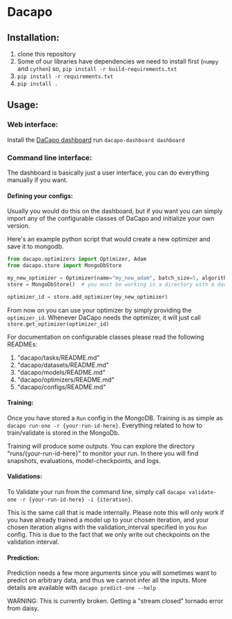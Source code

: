 # Dacapo

## Installation:
1) clone this repository
2) Some of our libraries have dependencies we need to install first (`numpy` and `cython`)
so, `pip install -r build-requirements.txt`
3) `pip install -r requirements.txt`
4) `pip install .`

## Usage:
### Web interface:
Install the [DaCapo dashboard](https://github.com/pattonw/dacapo-dashboard)
run `dacapo-dashboard dashboard`

### Command line interface:
The dashboard is basically just a user interface, you can do everything manually if you want.

#### Defining your configs:
Usually you would do this on the dashboard, but if you want you can simply import
any of the configurable classes of DaCapo and initialize your own version.

Here's an example python script that would create a new optimizer and save it to mongodb.
```python
from dacapo.optimizers import Optimizer, Adam
from dacapo.store import MongoDbStore

my_new_optimizer = Optimizer(name="my_new_adam", batch_size=5, algorithm=Adam(lr=0.001))
store = MongoDbStore()  # you must be working in a directory with a dacapo.yaml file

optimizer_id = store.add_optimizer(my_new_optimizer)
```
From now on you can use your optimizer by simply providing the `optimizer_id`.
Whenever DaCapo needs the optimizer, it will just call `store.get_optimizer(optimizer_id)`

For documentation on configurable classes please read the following READMEs:
1) "dacapo/tasks/README.md"
2) "dacapo/datasets/README.md"
3) "dacapo/models/README.md"
4) "dacapo/optimizers/README.md"
5) "dacapo/configs/README.md"

#### Training:
Once you have stored a `Run` config in the MongoDB. Training is as simple as
`dacapo run-one -r {your-run-id-here}`.
Everything related to how to train/validate is stored in the MongoDb.

Training will produce some outputs. You can explore the directory
"runs/{your-run-id-here}" to monitor your run. In there you will find snapshots,
evaluations, model-checkpoints, and logs.

#### Validations:
To Validate your run from the command line, simply call
`dacapo validate-one -r {your-run-id-here} -i {iteration}`.

This is the same call that is made internally. Please note this will only work
if you have already trained a model up to your chosen iteration, and your chosen
iteration aligns with the validation_interval specified in you `Run` config.
This is due to the fact that we only write out checkpoints on the validation interval.

#### Prediction:
Prediction needs a few more arguments since you will sometimes want to predict
on arbitrary data, and thus we cannot infer all the inputs. More details are available
with `dacapo predict-one --help`

WARNING: This is currently broken. Getting a "stream closed" tornado error from daisy.